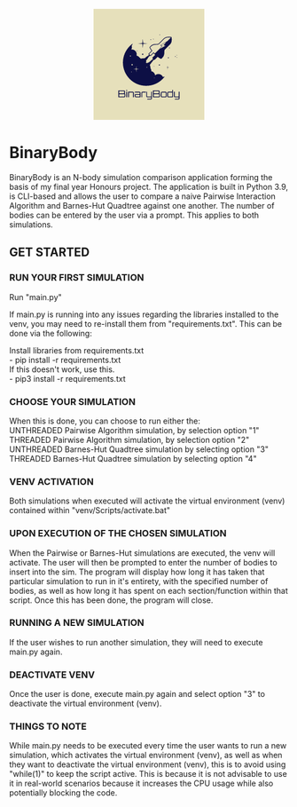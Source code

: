 <p align = "center">
  <img src="/logos/BinaryBodyLogo.png" alt="BinaryBodyLogo" title="BinaryBodyLogo" style="width: 200px; height: 200px;">
</p>

# BinaryBody

<p>
  BinaryBody is an N-body simulation comparison application forming the basis of my final year Honours project. 
  The application is built in Python 3.9, is CLI-based and allows the user to compare a naive Pairwise Interaction Algorithm and Barnes-Hut Quadtree against one another. The number of bodies can be entered by the user via a prompt. This applies to both simulations.
</p>

## GET STARTED

<p>

  ### RUN YOUR FIRST SIMULATION
  Run "main.py"

  If main.py is running into any issues regarding the libraries installed to the venv, you may need to re-install them from "requirements.txt". This can be done via the following:

  Install libraries from requirements.txt<br>
    - pip install -r requirements.txt <br>
  If this doesn't work, use this.<br>
    - pip3 install -r requirements.txt<br>
  
  ### CHOOSE YOUR SIMULATION
  When this is done, you can choose to run either the:<br>
  UNTHREADED Pairwise Algorithm simulation, by selection option "1"<br>
  THREADED Pairwise Algorithm simulation, by selection option "2"<br>
  UNTHREADED Barnes-Hut Quadtree simulation by selecting option "3"<br>
  THREADED Barnes-Hut Quadtree simulation by selecting option "4"<br>

  ### VENV ACTIVATION
  Both simulations when executed will activate the virtual environment (venv) contained within "venv/Scripts/activate.bat"

  ### UPON EXECUTION OF THE CHOSEN SIMULATION
  When the Pairwise or Barnes-Hut simulations are executed, the venv will activate. 
  The user will then be prompted to enter the number of bodies to insert into the sim. The program will display how long it has taken that particular simulation to run in it's entirety, with the specified number of bodies, as well as how long it has spent on each section/function within that script. Once this has been done, the program will close.

  ### RUNNING A NEW SIMULATION
  If the user wishes to run another simulation, they will need to execute main.py again.
  
  ### DEACTIVATE VENV
  Once the user is done, execute main.py again and select option "3" to deactivate the virtual environment (venv).

  ### THINGS TO NOTE
  While main.py needs to be executed every time the user wants to run a new simulation, which activates the virtual environment (venv), as well as when they want to deactivate the virtual environment (venv), this is to avoid using "while(1)" to keep the script active. This is because it is not advisable to use it in real-world scenarios because it increases the CPU usage while also potentially blocking the code.

</p>
